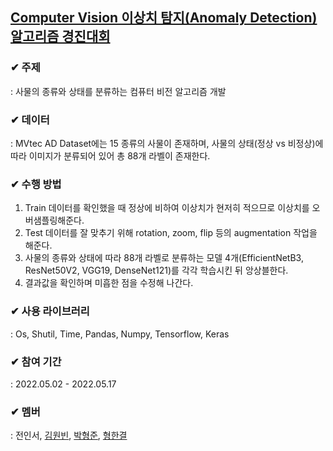 ## [Computer Vision 이상치 탐지(Anomaly Detection) 알고리즘 경진대회](https://dacon.io/competitions/official/235894/overview/description)

### ✔ 주제

: 사물의 종류와 상태를 분류하는 컴퓨터 비전 알고리즘 개발

### ✔ 데이터

: MVtec AD Dataset에는 15 종류의 사물이 존재하며, 사물의 상태(정상 vs 비정상)에 따라 이미지가 분류되어 있어 총 88개 라벨이 존재한다.

### ✔ 수행 방법

1. Train 데이터를 확인했을 때 정상에 비하여 이상치가 현저히 적으므로 이상치를 오버샘플링해준다.
2. Test 데이터를 잘 맞추기 위해 rotation, zoom, flip 등의 augmentation 작업을 해준다. 
3. 사물의 종류와 상태에 따라 88개 라벨로 분류하는 모델 4개(EfficientNetB3, ResNet50V2, VGG19, DenseNet121)를 각각 학습시킨 뒤 앙상블한다.
4. 결과값을 확인하며 미흡한 점을 수정해 나간다.

### ✔ 사용 라이브러리

: Os, Shutil, Time, Pandas, Numpy, Tensorflow, Keras

### ✔ 참여 기간

: 2022.05.02 - 2022.05.17

### ✔ 멤버

: 전인서, [김원빈](https://github.com/BaeJjangE), [박형준](https://github.com/PHJoon), [형한결](https://github.com/hankaul)

